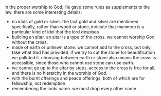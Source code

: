 in the proper worship to God, He gave some rules as supplements to the law.
there are some interesting details:
- no idols of gold or silver. the fact gold and silver are mentioned specifically, rather than wood or stone, indicate that mammon is a particular kind of idol that the lord despises
- building an altar. an altar is a type of the cross. we cannot worship God without the cross.
- made of earth or unhewn stone. we cannot add to the cross, but only take what God has provided. if we try to cut the stone for beautification we polluted it. choosing between earth or stone also means the cross is accessible, since those who cannot use stone can use earth.
- we cannot go up to the altar by steps. access to the cross is free for all, and there is no hierarchy in the worship of God.
- with the burnt offerings and peace offerings, both of which are for fellowship, not redemption.
- remembering the lords name. we must drop every other name.
